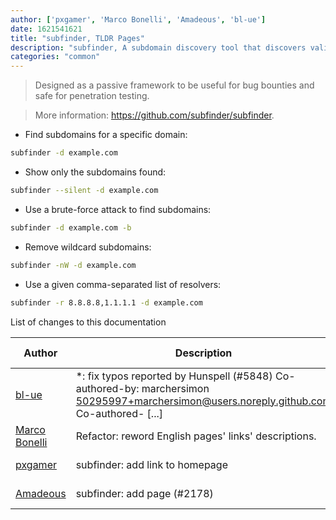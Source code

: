 ```yaml
---
author: ['pxgamer', 'Marco Bonelli', 'Amadeous', 'bl-ue']
date: 1621541621
title: "subfinder, TLDR Pages"
description: "subfinder, A subdomain discovery tool that discovers valid subdomains for websites."
categories: "common"
---
```

> Designed as a passive framework to be useful for bug bounties and safe for penetration testing.

> More information: <https://github.com/subfinder/subfinder>.

- Find subdomains for a specific domain:

```bash
subfinder -d example.com
```

- Show only the subdomains found:

```bash
subfinder --silent -d example.com
```

- Use a brute-force attack to find subdomains:

```bash
subfinder -d example.com -b
```

- Remove wildcard subdomains:

```bash
subfinder -nW -d example.com
```

- Use a given comma-separated list of resolvers:

```bash
subfinder -r 8.8.8.8,1.1.1.1 -d example.com
```
List of changes to this documentation


Author | Description | ISO 8601 Date | GitHub link
------|-----|-----|-----
[bl-ue](mailto:54780737+bl-ue@users.noreply.github.com) | *: fix typos reported by Hunspell (#5848) Co-authored-by: marchersimon <50295997+marchersimon@users.noreply.github.com> Co-authored- [...] | 2021-05-20T22:13:41 | [8ebd171d6f00](https://github.com/tldr-pages/tldr/commit/8ebd171d6f001698709fefc02b1fd5cc9f3a99c4)
[Marco Bonelli](mailto:marco@mebeim.net) | Refactor: reword English pages' links' descriptions. | 2019-06-03T14:19:41 | [66abb98ce935](https://github.com/tldr-pages/tldr/commit/66abb98ce935c0f4516bf30c4d6da72180d5a3ab)
[pxgamer](mailto:owzie123@gmail.com) | subfinder: add link to homepage | 2019-05-14T19:58:59 | [6db22f0a84ff](https://github.com/tldr-pages/tldr/commit/6db22f0a84ff94ec1740d14ec4f8b39f7075ad6c)
[Amadeous](mailto:amadeous@users.noreply.github.com) | subfinder: add page (#2178) | 2018-07-15T12:23:35 | [6c199ca70273](https://github.com/tldr-pages/tldr/commit/6c199ca702738f748c049fa6ac8d1c9e49893dba)

